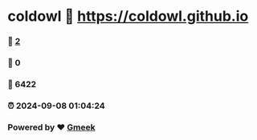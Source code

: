 # coldowl :link: https://coldowl.github.io 
### :page_facing_up: [2](https://coldowl.github.io/tag.html) 
### :speech_balloon: 0 
### :hibiscus: 6422 
### :alarm_clock: 2024-09-08 01:04:24 
### Powered by :heart: [Gmeek](https://github.com/Meekdai/Gmeek)
